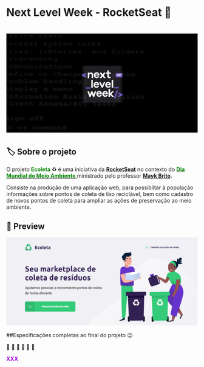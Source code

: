 # Next Level Week - RocketSeat :rocket:

<h1 align="center">
<img src="./public/assets/rocket/0.jpg" style="align-items: center">
</h1>


 <h2>🏷 Sobre o projeto</h2>
 <p>O projeto <span style="color:green;"><b>Ecoleta</b> </span>♻ é uma iniciativa da <a href="https://github.com/Rocketseat" target="_blank"><b>RocketSeat</b></a> no contexto do <a href="https://pt.wikipedia.org/wiki/Dia_Mundial_do_Ambiente" target="_blank"> <b> <span style="color:green;"> Dia Mundial do Meio Ambiente</span></b> </a> ministrado pelo professor <a  href="https://github.com/maykbrito" target="_blank"><b>Mayk Brito</b></a>.</p>

 <p>Consiste na produção de uma aplicação web, para possiblitar à população informações sobre pontos de coleta de lixo reciclável, bem como cadastro de novos pontos de coleta para ampliar as ações de preservação ao meio ambiente. </p>

 <h2>🔎 Preview </h2>
 <img src="./public/assets/preview/1.png">

##Especificações completas ao final do projeto :wink:

:construction: :construction: :construction: :construction: :construction: :construction:

<span style="color:#a10ee0;"><b> XXX</b></span>



